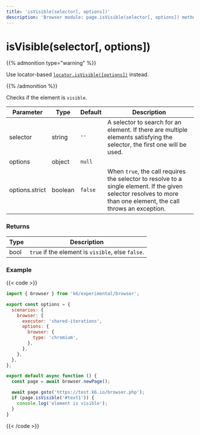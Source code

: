 ```yaml
---
title: 'isVisible(selector[, options])'
description: 'Browser module: page.isVisible(selector[, options]) method'
---
```


# isVisible(selector[, options])

{{% admonition type="warning" %}}

Use locator-based [`locator.isVisible([options])`](https://grafana.com/docs/k6/<K6_VERSION>/javascript-api/k6-experimental/browser/locator/isvisible/) instead.

{{% /admonition %}}

Checks if the element is `visible`.

<TableWithNestedRows>

| Parameter      | Type    | Default | Description                                                                                                                                                        |
| -------------- | ------- | ------- | ------------------------------------------------------------------------------------------------------------------------------------------------------------------ |
| selector       | string  | `''`    | A selector to search for an element. If there are multiple elements satisfying the selector, the first one will be used.                                           |
| options        | object  | `null`  |                                                                                                                                                                    |
| options.strict | boolean | `false` | When `true`, the call requires the selector to resolve to a single element. If the given selector resolves to more than one element, the call throws an exception. |

</TableWithNestedRows>

### Returns

| Type | Description                                       |
| ---- | ------------------------------------------------- |
| bool | `true` if the element is `visible`, else `false`. |

### Example

{{< code >}}

```javascript
import { browser } from 'k6/experimental/browser';

export const options = {
  scenarios: {
    browser: {
      executor: 'shared-iterations',
      options: {
        browser: {
          type: 'chromium',
        },
      },
    },
  },
};

export default async function () {
  const page = await browser.newPage();

  await page.goto('https://test.k6.io/browser.php');
  if (page.isVisible('#text1')) {
    console.log('element is visible');
  }
}
```

{{< /code >}}
